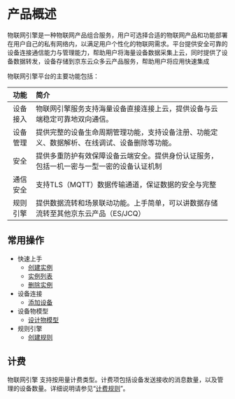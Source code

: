 # 产品概述

物联网引擎是一种物联网产品组合服务，用户可选择合适的物联网产品和功能部署在用户自己的私有网络内，以满足用户个性化的物联网需求。平台提供安全可靠的设备连接通信能力与管理能力，帮助用户将海量设备数据采集上云，同时提供了设备数据转发，设备存储到京东云众多云产品服务，帮助用户将应用快速集成

物联网引擎平台的主要功能包括：

|功能   | 简介    |
|:-: |:-|
|设备接入 |物联网引擎服务支持海量设备直接连接上云，提供设备与云端稳定可靠地双向通信。|
|设备管理 |提供完整的设备生命周期管理功能，支持设备注册、功能定义、数据解析、在线调试、设备删除等功能。|
|安全 |提供多重防护有效保障设备云端安全。提供身份认证服务，包括一机一密与一型一密的设备认证机制|
|通信安全 |支持TLS（MQTT）数据传输通道，保证数据的安全与完整|
|规则引擎 |提供数据流转和场景联动功能。上手简单，可以讲数据存储流转至其他京东云产品（ES/JCQ）|



## 常用操作

- 快速上手
	- [创建实例](../Getting-Started/Create-Instance.md)
	- [实例列表](../Getting-Started/List-Instance.md)
	- [删除实例](../Getting-Started/Delete-Instance.md)
- 设备连接
	- [添加设备](../Operation-Guide/Device-Registration/Add-Devices.md)
- 设备物模型
	- [设计物模型](../Best-Practices/Design-OM.md)
- 规则引擎
	- [创建规则](../Operation-Guide/Rule-Engine/Add-Rules.md)


## 计费
物联网引擎 支持按用量计费类型。计费项包括设备发送接收的消息数量，以及管理的设备数量。详细说明请参见“[计费规则](../Pricing/Billing-Rules.md)”。
